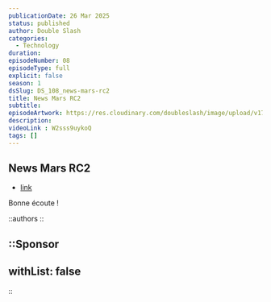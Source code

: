 ```yaml
---
publicationDate: 26 Mar 2025
status: published
author: Double Slash
categories:
  - Technology
duration: 
episodeNumber: 08
episodeType: full
explicit: false
season: 1
dsSlug: DS_108_news-mars-rc2
title: News Mars RC2
subtitle: 
episodeArtwork: https://res.cloudinary.com/doubleslash/image/upload/v1742969025/episode/ART_108_r9k2ed.png
description: 
videoLink : W2sss9uykoQ
tags: []
---
```

## News Mars RC2


- [link](http)

Bonne écoute !

::authors
::

::Sponsor
---
withList: false
---
::

